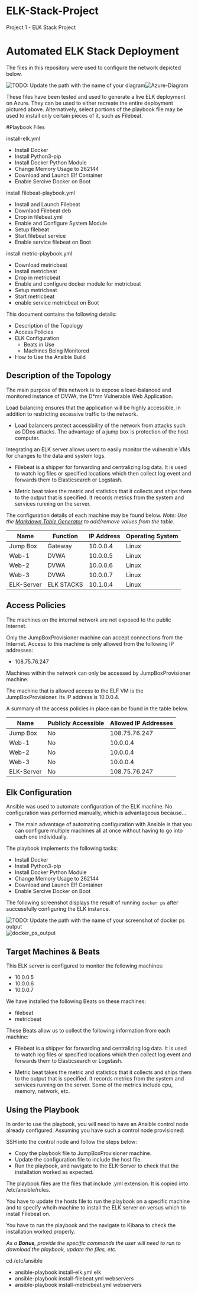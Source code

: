 # ELK-Stack-Project
Project 1 - ELK Stack Project

# Automated ELK Stack Deployment

The files in this repository were used to configure the network depicted below.

![TODO: Update the path with the name of your diagram](Images/Azure-Diagram.png)![Azure-Diagram](https://user-images.githubusercontent.com/90795727/160270978-64fe74fa-2a17-4d73-bab3-0ee2c4ed515d.png)


These files have been tested and used to generate a live ELK deployment on Azure. They can be used to either recreate the entire deployment pictured above. Alternatively, select portions of the playbook file may be used to install only certain pieces of it, such as Filebeat.

#Playbook Files

install-elk.yml
- Install Docker
- Install Python3-pip
- Install Docker Python Module
- Change Memory Usage to 262144
- Download and Launch Elf Container
- Enable Sercive Docker on Boot

install filebeat-playbook.yml
- Install and Launch Filebeat
- Downlaod Filebeat deb
- Drop in filebeat.yml
- Enable and Configure System Module
- Setup filebeat
- Start filebeat service
- Enable service filebeat on Boot

install metric-playbook.yml
- Download metricbeat
- Install metricbeat
- Drop in metricbeat
- Enable and configure docker module for metricbeat
- Setup metricbeat
- Start metricbeat
- enable service metricbeat on Boot

This document contains the following details:
- Description of the Topology
- Access Policies
- ELK Configuration
  - Beats in Use
  - Machines Being Monitored
- How to Use the Ansible Build


## Description of the Topology

The main purpose of this network is to expose a load-balanced and monitored instance of DVWA, the D*mn Vulnerable Web Application.

Load balancing ensures that the application will be highly accessible, in addition to restricting excessive traffic to the network.

- Load balancers protect accessibility of the network from attacks such as DDos attacks. The advantage of a jump box is protection of the host computer. 

Integrating an ELK server allows users to easily monitor the vulnerable VMs for changes to the data and system logs.

- Filebeat is a shipper for forwarding and centralizing log data. It is used to watch log files or specified locations which then collect log event and forwards them to Elasticsearch or Logstash.

- Metric beat takes the metric and statistics that it collects and ships them to the output that is specified. It records metrics from the system and services running on the server. 

The configuration details of each machine may be found below.
_Note: Use the [Markdown Table Generator](http://www.tablesgenerator.com/markdown_tables) to add/remove values from the table_.

| Name       | Function   | IP Address | Operating System |
|------------|------------|------------|------------------|
| Jump Box   | Gateway    | 10.0.0.4   | Linux            |
| Web-1      | DVWA       | 10.0.0.5   | Linux            |
| Web-2      | DVWA       | 10.0.0.6   | Linux            |
| Web-3      | DVWA       | 10.0.0.7   | Linux            |
| ELK-Server | ELK STACKS | 10.1.0.4   | Linux            |

## Access Policies

The machines on the internal network are not exposed to the public Internet. 

Only the JumpBoxProvisioner machine can accept connections from the Internet. Access to this machine is only allowed from the following IP addresses:
- 108.75.76.247

Machines within the network can only be accessed by JumpBoxProvisioner machine.

The machine that is allowed access to the ELF VM is the JumpBoxProvisioner. Its IP address is 10.0.0.4.

A summary of the access policies in place can be found in the table below.

| Name       | Publicly Accessible | Allowed IP Addresses |
|------------|---------------------|----------------------|
| Jump Box   | No                  | 108.75.76.247        |
| Web-1      | No                  | 10.0.0.4             |
| Web-2      | No                  | 10.0.0.4             |
| Web-3      | No                  | 10.0.0.4             |
| ELK-Server | No                  | 108.75.76.247        |

## Elk Configuration

Ansible was used to automate configuration of the ELK machine. No configuration was performed manually, which is advantageous because...

- The main advantage of automating configuration with Ansible is that you can configure multiple machines all at once without having to go into each one individually. 

The playbook implements the following tasks:

- Install Docker
- Install Python3-pip
- Install Docker Python Module
- Change Memory Usage to 262144
- Download and Launch Elf Container
- Enable Sercive Docker on Boot

The following screenshot displays the result of running `docker ps` after successfully configuring the ELK instance.

![TODO: Update the path with the name of your screenshot of docker ps output](Images/docker_ps_output.png)![docker_ps_output](https://user-images.githubusercontent.com/90795727/160270994-443823a2-d443-4aac-823f-0b99910f0ad2.png)


## Target Machines & Beats
This ELK server is configured to monitor the following machines:

- 10.0.0.5
- 10.0.0.6
- 10.0.0.7

We have installed the following Beats on these machines:

- filebeat
- metricbeat

These Beats allow us to collect the following information from each machine:

- Filebeat is a shipper for forwarding and centralizing log data. It is used to watch log files or specified locations which then collect log event and forwards them to Elasticsearch or Logstash.

- Metric beat takes the metric and statistics that it collects and ships them to the output that is specified. It records metrics from the system and services running on the server. Some of the metrics include cpu, memory, network, etc. 

## Using the Playbook
In order to use the playbook, you will need to have an Ansible control node already configured. Assuming you have such a control node provisioned: 

SSH into the control node and follow the steps below:
- Copy the playbook file to JumpBoxProvisioner machine.
- Update the configuration file to include the host file. 
- Run the playbook, and navigate to the ELK-Server to check that the installation worked as expected.

The playbook files are the files that include .yml extension. It is copied into /etc/ansible/roles.

You have to update the hosts file to run the playbook on a specific machine and to specify whcih machine to install the ELK server on versus which to install Filebeat on. 

You have to run the playbook and the navigate to Kibana to check the installation worked properly. 

_As a **Bonus**, provide the specific commands the user will need to run to download the playbook, update the files, etc._

cd /etc/ansible
- ansible-playbook install-elk.yml elk
- ansible-playbook install-filebeat.yml webservers
- ansible-playbook install-metricbeat.yml webservers
